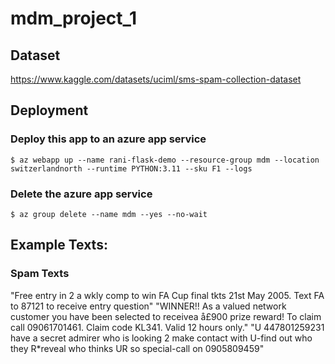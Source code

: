 # mdm_project_1

## Dataset
https://www.kaggle.com/datasets/uciml/sms-spam-collection-dataset

## Deployment
### Deploy this app to an azure app service
```
$ az webapp up --name rani-flask-demo --resource-group mdm --location switzerlandnorth --runtime PYTHON:3.11 --sku F1 --logs
```

### Delete the azure app service
```
$ az group delete --name mdm --yes --no-wait
```

## Example Texts:
### Spam Texts
"Free entry in 2 a wkly comp to win FA Cup final tkts 21st May 2005. Text FA to 87121 to receive entry question"
"WINNER!! As a valued network customer you have been selected to receivea å£900 prize reward! To claim call 09061701461. Claim code KL341. Valid 12 hours only."
"U 447801259231 have a secret admirer who is looking 2 make contact with U-find out who they R*reveal who thinks UR so special-call on 0905809459"